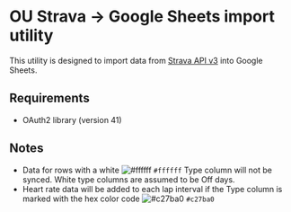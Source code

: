 # OU Strava -> Google Sheets import utility

This utility is designed to import data from [Strava API v3](https://developers.strava.com/docs/reference/) into Google Sheets.

## Requirements
* OAuth2 library (version 41)

## Notes

* Data for rows with a white ![#ffffff](https://via.placeholder.com/15/ffffff/ffffff.png) `#ffffff` Type column will not be synced. White type columns are assumed to be Off days. 
* Heart rate data will be added to each lap interval if the Type column is marked with the hex color code ![#c27ba0](https://via.placeholder.com/15/c27ba0/c27ba0.png) `#c27ba0`